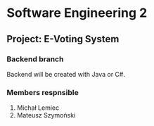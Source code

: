# Software Engineering 2
## Project: E-Voting System
### Backend branch
Backend will be created with Java or C#.

### Members respnsible
1. Michał Lemiec
2. Mateusz Szymoński
